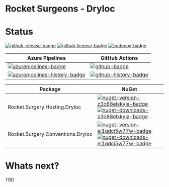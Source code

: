# Rocket Surgeons - DryIoc

# Status

<!-- badges -->
[![github-release-badge]][github-release]
[![github-license-badge]][github-license]
[![codecov-badge]][codecov]
<!-- badges -->

<!-- history badges -->
| Azure Pipelines | GitHub Actions |
| --------------- | -------------- |
| [![azurepipelines-badge]][azurepipelines] | [![github-badge]][github] |
| [![azurepipelines-history-badge]][azurepipelines-history] | [![github-history-badge]][github] |
<!-- history badges -->

<!-- nuget packages -->
| Package | NuGet |
| ------- | ----- |
| Rocket.Surgery.Hosting.DryIoc | [![nuget-version-z3o88elxkyla-badge]![nuget-downloads-z3o88elxkyla-badge]][nuget-z3o88elxkyla] |
| Rocket.Surgery.Conventions.DryIoc | [![nuget-version-ej1qdci5w77w-badge]![nuget-downloads-ej1qdci5w77w-badge]][nuget-ej1qdci5w77w] |
<!-- nuget packages -->

# Whats next?

TBD

<!-- generated references -->
[github-release]: https://github.com/RocketSurgeonsGuild/DryIoc.Extensions/releases/latest
[github-release-badge]: https://img.shields.io/github/release/RocketSurgeonsGuild/DryIoc.Extensions.svg?logo=github&style=flat "Latest Release"
[github-license]: https://github.com/RocketSurgeonsGuild/DryIoc.Extensions/blob/master/LICENSE
[github-license-badge]: https://img.shields.io/github/license/RocketSurgeonsGuild/DryIoc.Extensions.svg?style=flat "License"
[codecov]: https://codecov.io/gh/RocketSurgeonsGuild/DryIoc.Extensions
[codecov-badge]: https://img.shields.io/codecov/c/github/RocketSurgeonsGuild/DryIoc.Extensions.svg?color=E03997&label=codecov&logo=codecov&logoColor=E03997&style=flat "Code Coverage"
[azurepipelines]: https://rocketsurgeonsguild.visualstudio.com/Libraries/_build/latest?definitionId=44&branchName=master
[azurepipelines-badge]: https://img.shields.io/azure-devops/build/rocketsurgeonsguild/Libraries/44.svg?color=98C6FF&label=azure%20pipelines&logo=azuredevops&logoColor=98C6FF&style=flat "Azure Pipelines Status"
[azurepipelines-history]: https://rocketsurgeonsguild.visualstudio.com/Libraries/_build?definitionId=44&branchName=master
[azurepipelines-history-badge]: https://buildstats.info/azurepipelines/chart/rocketsurgeonsguild/Libraries/44?includeBuildsFromPullRequest=false "Azure Pipelines History"
[github]: https://github.com/RocketSurgeonsGuild/DryIoc.Extensions/actions?query=workflow%3Aci
[github-badge]: https://img.shields.io/github/workflow/status/RocketSurgeonsGuild/DryIoc.Extensions/ci.svg?label=github&logo=github&color=b845fc&logoColor=b845fc&style=flat "GitHub Actions Status"
[github-history-badge]: https://buildstats.info/github/chart/RocketSurgeonsGuild/DryIoc.Extensions?includeBuildsFromPullRequest=false "GitHub Actions History"
[nuget-z3o88elxkyla]: https://www.nuget.org/packages/Rocket.Surgery.Hosting.DryIoc/
[nuget-version-z3o88elxkyla-badge]: https://img.shields.io/nuget/v/Rocket.Surgery.Hosting.DryIoc.svg?color=004880&logo=nuget&style=flat-square "NuGet Version"
[nuget-downloads-z3o88elxkyla-badge]: https://img.shields.io/nuget/dt/Rocket.Surgery.Hosting.DryIoc.svg?color=004880&logo=nuget&style=flat-square "NuGet Downloads"
[nuget-ej1qdci5w77w]: https://www.nuget.org/packages/Rocket.Surgery.Conventions.DryIoc/
[nuget-version-ej1qdci5w77w-badge]: https://img.shields.io/nuget/v/Rocket.Surgery.Conventions.DryIoc.svg?color=004880&logo=nuget&style=flat-square "NuGet Version"
[nuget-downloads-ej1qdci5w77w-badge]: https://img.shields.io/nuget/dt/Rocket.Surgery.Conventions.DryIoc.svg?color=004880&logo=nuget&style=flat-square "NuGet Downloads"
<!-- generated references -->

<!-- nuke-data
github:
  owner: RocketSurgeonsGuild
  repository: DryIoc.Extensions
azurepipelines:
  account: rocketsurgeonsguild
  teamproject: Libraries
  builddefinition: 44
-->

